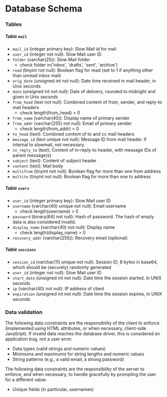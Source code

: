 # Database Schema

### Tables

##### Table `mail`

- `mail_id` (integer primary key): Slow Mail id for mail
- `user_id` (integer not null): Slow Mail user ID
- `folder` (varchar(25)): Slow Mail folder
    - check folder in('inbox', 'drafts', 'sent', 'archive')
- `read` (tinyint not null): Boolean flag for read (set to 1 if anything other than unread inbox mail)
- `orig_date` (unsigned int not null): Date time received in mail header, in Unix seconds
- `date` (unsigned int not null): Date of delivery, rounded to midnight and given in Unix seconds
- `from_head` (text not null): Combined content of from, sender, and reply-to mail headers
    - check length(from_head) > 0
- `from_name` (varchar(40)): Display name of primary sender
- `from_addr` (varchar(255) not null): Email of primary sender
    - check length(from_addr) > 0
- `to_head` (text): Combined content of to and cc mail headers
- `message_id` (text unique not null): Message ID from mail header. If internal to slowmail, not necessary.
- `in_reply_to` (text): Content of in-reply-to header, with message IDs of parent message(s)
- `subject` (text): Content of subject header
- `content` (text): Mail body
- `multifrom` (tinyint not null): Boolean flag for more than one from address
- `multito` (tinyint not null): Boolean flag for more than one to address

##### Table `users`

- `user_id` (integer primary key): Slow Mail user ID
- `username` (varchar(40) unique not null): Email username
    - check length(username) > 0
- `password` (binary(64) not null): Hash of password. The hash of empty data is also considered invalid.
- `display_name` (varchar(40) not null): Display name
    - check length(display_name) > 0
- `recovery_addr` (varchar(255)): Recovery email (optional)

##### Table `sessions`

- `session_id` (varchar(11) unique not null): Session ID, 8 bytes in base64, which should be (securely) randomly generated
- `user_id` (integer not null): Slow Mail user ID
- `start_date` (unsigned int not null): Date time the session started, in UNIX seconds
- `ip` (varchar(40) not null): IP address of client
- `expiration` (unsigned int not null): Date time the session expires, in UNIX seconds

### Data validation

The following data constraints are the responsibility of the client to enforce (implemented using HTML attributes, or when necessary, client-side JavaSript). If invalid data reaches the database driver, this is considered an application bug, not a user error.

- Data types (valid strings and numeric values)
- Minimums and maximums for string lengths and numeric values
- String patterns (e.g., a valid email, a strong password)

The following data constraints are the responsibility of the server to enforce, and when necessary, to handle gracefully by prompting the user for a different value:

- Unique fields (in particular, usernames)
